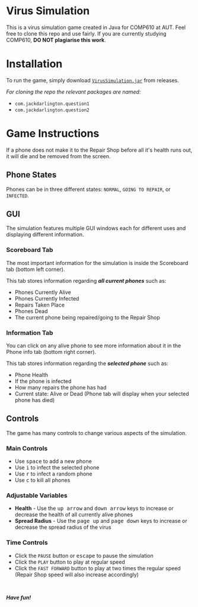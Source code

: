 # Virus Simulation

This is a virus simulation game created in Java for COMP610 at AUT. Feel free to clone this repo and use fairly. If you are currently studying COMP610, **DO NOT plagiarise this work**.

# Installation

To run the game, simply download [`VirusSimulation.jar`](https://github.com/jackdar/VirusSimulation/releases) from releases.

*For cloning the repo the relevant packages are named:*
- `com.jackdarlington.question1`
- `com.jackdarlington.question2`

# Game Instructions

If a phone does not make it to the Repair Shop before all it's health runs out, it will
die and be removed from the screen.

## Phone States

Phones can be in three different states: `NORMAL`, `GOING TO REPAIR`, or `INFECTED`.

## GUI

The simulation features multiple GUI windows each for different uses and displaying different information.

### Scoreboard Tab

The most important information for the simulation is inside the Scoreboard tab (bottom left corner).

This tab stores information regarding ***all current phones*** such as:
- Phones Currently Alive
- Phones Currently Infected
- Repairs Taken Place
- Phones Dead
- The current phone being repaired/going to the Repair Shop

### Information Tab

You can click on any alive phone to see more information about it in the Phone info tab (bottom right corner).

This tab stores information regarding the ***selected phone*** such as:
- Phone Health
- If the phone is infected
- How many repairs the phone has had
- Current state: Alive or Dead (Phone tab will display when your selected phone has died)

## Controls

The game has many controls to change various aspects of the simulation.

### Main Controls

- Use <kbd>space</kbd> to add a new phone
- Use <kbd>i</kbd> to infect the selected phone
- Use <kbd>r</kbd> to infect a random phone
- Use <kbd>c</kbd> to kill all phones

### Adjustable Variables

* **Health** - Use the <kbd>up arrow</kbd> and <kbd>down arrow</kbd> keys to increase or decrease the health of all currently alive phones
* **Spread Radius** - Use the <kbd>page up</kbd> and <kbd>page down</kbd> keys to increase or decrease the spread radius of the virus

### Time Controls

- Click the `PAUSE` button or <kbd>escape</kbd> to pause the simulation
- Click the `PLAY` button to play at regular speed
- Click the `FAST FORWARD` button to play at two times the regular speed (Repair Shop speed will also increase accordingly)

<br>

***Have fun!***

